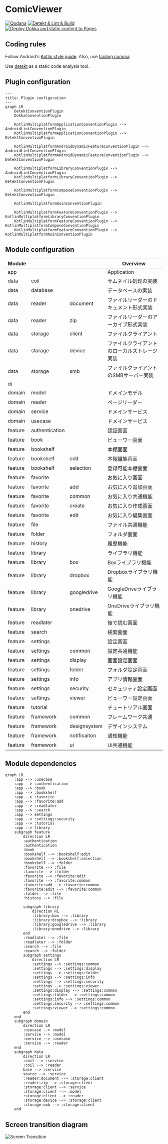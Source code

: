 # ComicViewer

[![Qodana](https://github.com/SorrowBlue/ComicViewer/actions/workflows/qodana.yml/badge.svg?branch=main)](https://github.com/SorrowBlue/ComicViewer/actions/workflows/qodana.yml)
[![Detekt & Lint & Build](https://github.com/SorrowBlue/ComicViewer/actions/workflows/detekt-lint-build.yml/badge.svg)](https://github.com/SorrowBlue/ComicViewer/actions/workflows/detekt-lint-build.yml)
[![Deploy Dokka and static content to Pages](https://github.com/SorrowBlue/ComicViewer/actions/workflows/gh-pages.yml/badge.svg)](https://github.com/SorrowBlue/ComicViewer/actions/workflows/gh-pages.yml)

## Coding rules

Follow Android's [Kotlin style guide](https://developer.android.com/kotlin/style-guide).
Also, use [trailing comma](https://kotlinlang.org/docs/coding-conventions.html#trailing-commas).

Use [detekt](https://github.com/detekt/detekt) as a static code analysis tool.

## Plugin configuration

<link
  href="https://cdnjs.cloudflare.com/ajax/libs/font-awesome/6.5.1/css/all.min.css"
  rel="stylesheet"
/>

```mermaid
---
title: Plugin configuration
---
graph LR
    DetektConventionPlugin
    DokkaConventionPlugin

    KotlinMultiplatformApplicationConventionPlugin --> AndroidLintConventionPlugin
    KotlinMultiplatformApplicationConventionPlugin --> DetektConventionPlugin

    KotlinMultiplatformAndroidDynamicFeatureConventionPlugin --> AndroidLintConventionPlugin
    KotlinMultiplatformAndroidDynamicFeatureConventionPlugin --> DetektConventionPlugin

    KotlinMultiplatformLibraryConventionPlugin --> AndroidLintConventionPlugin
    KotlinMultiplatformLibraryConventionPlugin --> DetektConventionPlugin

    KotlinMultiplatformComposeConventionPlugin --> DetektConventionPlugin

    KotlinMultiplatformKoinConventionPlugin

    KotlinMultiplatformFeatureConventionPlugin --> KotlinMultiplatformLibraryConventionPlugin
    KotlinMultiplatformFeatureConventionPlugin --> KotlinMultiplatformComposeConventionPlugin
    KotlinMultiplatformFeatureConventionPlugin --> KotlinMultiplatformKoinConventionPlugin
```

## Module configuration

| Module  |                |              | Overview               |
|---------|----------------|--------------|------------------------|
| app     |                |              | Application            |
| data    | coil           |              | サムネイル処理の実装             |
| data    | database       |              | データベースの実装              |
| data    | reader         | document     | ファイルリーダーのドキュメント形式実装    |
| data    | reader         | zip          | ファイルリーダーのアーカイブ形式実装     |
| data    | storage        | client       | ファイルクライアント             |
| data    | storage        | device       | ファイルクライアントのローカルストレージ実装 |
| data    | storage        | smb          | ファイルクライアントのSMBサーバー実装   |
| di      |                |              |                        |
| domain  | model          |              | ドメインモデル                |
| domain  | reader         |              | ページリーダー                |
| domain  | service        |              | ドメインサービス               |
| domain  | usecase        |              | ドメインサービス               |
| feature | authentication |              | 認証画面                   |
| feature | book           |              | ビューワー画面                |
| feature | bookshelf      |              | 本棚画面                   |
| feature | bookshelf      | edit         | 本棚編集画面                 |
| feature | bookshelf      | selection    | 登録可能本棚画面               |
| feature | favorite       |              | お気に入り画面                |
| feature | favorite       | add          | お気に入り追加画面              |
| feature | favorite       | common       | お気に入り共通機能              |
| feature | favorite       | create       | お気に入り作成画面              |
| feature | favorite       | edit         | お気に入り編集画面              |
| feature | file           |              | ファイル共通機能               |
| feature | folder         |              | フォルダ画面                 |
| feature | history        |              | 履歴機能                   |
| feature | library        |              | ライブラリ機能                |
| feature | library        | box          | Boxライブラリ機能             |
| feature | library        | dropbox      | Dropboxライブラリ機能         |
| feature | library        | googledrive  | GoogleDriveライブラリ機能     |
| feature | library        | onedrive     | OneDriveライブラリ機能        |
| feature | readlater      |              | 後で読む画面                 |
| feature | search         |              | 検索画面                   |
| feature | settings       |              | 設定画面                   |
| feature | settings       | common       | 設定共通機能                 |
| feature | settings       | display      | 画面設定画面                 |
| feature | settings       | folder       | フォルダ設定画面               |
| feature | settings       | info         | アプリ情報画面                |
| feature | settings       | security     | セキュリティ設定画面             |
| feature | settings       | viewer       | ビューワー設定画面              |
| feature | tutorial       |              | チュートリアル画面              |
| feature | framework      | common       | フレームワーク共通              |
| feature | framework      | designsystem | デザインシステム               |
| feature | framework      | notificaiton | 通知機能                   |
| feature | framework      | ui           | UI共通機能                 |

## Module dependencies

```mermaid
graph LR
    :app --> :usecase
    :app --> :authentication
    :app --> :book
    :app --> :bookshelf
    :app --> :favorite
    :app --> :favorite:add
    :app --> :readlater
    :app --> :search
    :app --> settings
    :app --> :settings:security
    :app --> :tutorial
    :app --> library
    subgraph feature
        direction LR
        :authentication
        :authentication
        :book
        :bookshelf --> :bookshelf:edit
        :bookshelf --> :bookshelf:selection
        :bookshelf --> :folder
        :favorite --> :file
        :favorite --> :folder
        :favorite --> :favorite:edit
        :favorite --> :favorite:common
        :favorite:add --> :favorite:common
        :favorite:edit --> :favorite:common
        :folder --> :file
        :history --> :file

        subgraph library
            direction RL
            :library:box --> :library
            :library:dropbox --> :library
            :library:googledrive --> :library
            :library:onedrive --> :library
        end
        :readlater --> :file
        :readlater --> :folder
        :search --> :file
        :search --> :folder
        subgraph settings
            direction LR
            :settings --> :settings:common
            :settings --> :settings:display
            :settings --> :settings:folder
            :settings --> :settings:info
            :settings --> :settings:security
            :settings --> :settings:viewer
            :settings:display --> :settings:common
            :settings:folder --> :settings:common
            :settings:info --> :settings:common
            :settings:security --> :settings:common
            :settings:viewer --> :settings:common
        end
    end
    subgraph domain
        direction LR
        :usecase --> :model
        :service --> :model
        :service --> :usecase
        :service --> :reader
    end
    subgraph data
        direction LR
        :coil --> :service
        :coil --> :reader
        base --> :service
        source --> :service
        :reader:document --> :storage:client
        :reader:zip --> :storage:client
        :storage:client --> :service
        :storage:client --> :model
        :storage:client --> :reader
        :storage:device --> :storage:client
        :storage:smb --> :storage:client
    end
```

## Screen transition diagram

![Screen Transition](./docs/screen_transition.svg)
